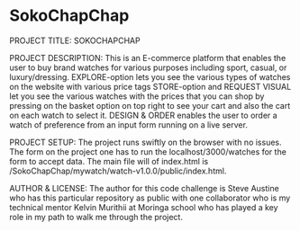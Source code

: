 # SokoChapChap
PROJECT TITLE: SOKOCHAPCHAP

 PROJECT DESCRIPTION: 
 This is an E-commerce platform that enables the user to buy brand watches for various purposes including sport, casual, or luxury/dressing.
 EXPLORE-option lets you see the various types of watches on the website with various price tags
 STORE-option and REQUEST VISUAL let you see the various watches with the prices that you can shop by pressing on the basket option on top right to see your cart and also the cart on each watch to select it.
DESIGN & ORDER enables the user to order a watch of preference from an input form running on a live server.

PROJECT SETUP:
The project runs swiftly on the browser with no issues. The form on the project one has to run the localhost/3000/watches for the form to accept data. The main file will of index.html is /SokoChapChap/mywatch/watch-v1.0.0/public/index.html.

AUTHOR & LICENSE:
The author for this code challenge is Steve Austine who has this particular repository as public with one collaborator who is my technical mentor Kelvin Murithii at Moringa school who has played a key role in my path to walk me through the project.

